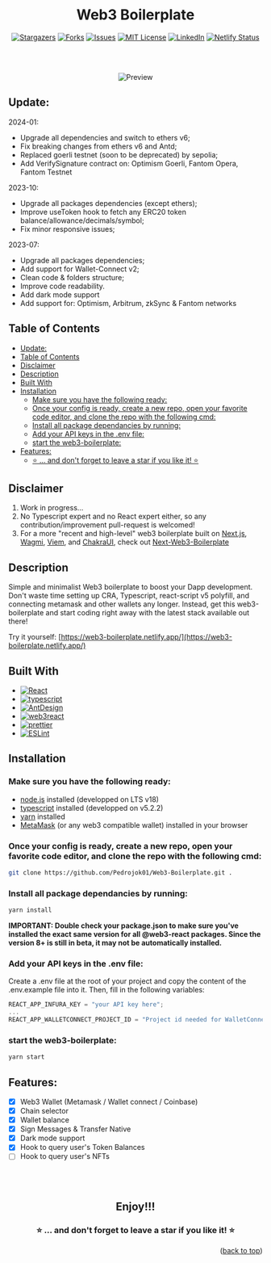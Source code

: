 <div align="center">
<h1><strong> Web3 Boilerplate </strong></h1>

[![Stargazers](https://img.shields.io/github/stars/Pedrojok01/Web3-Boilerplate)](https://github.com/Pedrojok01/Web3-Boilerplate/stargazers)
[![Forks](https://img.shields.io/github/forks/Pedrojok01/Web3-Boilerplate)](https://github.com/Pedrojok01/Web3-Boilerplate/issues)
[![Issues](https://img.shields.io/github/issues/Pedrojok01/Web3-Boilerplate)](https://github.com/Pedrojok01/Web3-Boilerplate/issues)
[![MIT License](https://img.shields.io/github/license/Pedrojok01/Web3-Boilerplate)](https://github.com/Pedrojok01/Web3-Boilerplate/blob/main/License)
[![LinkedIn](https://img.shields.io/badge/-LinkedIn-blue)](https://www.linkedin.com/in/pierre-e/)
[![Netlify Status](https://api.netlify.com/api/v1/badges/3c3b76de-6191-4ab2-b2c6-a5d824f6fe2f/deploy-status)](https://app.netlify.com/sites/web3-boilerplate/deploys)

<br></br>

![Preview](./src/assets/images/preview.gif)

</div>

## Update:

2024-01:

- Upgrade all dependencies and switch to ethers v6;
- Fix breaking changes from ethers v6 and Antd;
- Replaced goerli testnet (soon to be deprecated) by sepolia;
- Add VerifySignature contract on: Optimism Goerli, Fantom Opera, Fantom Testnet

2023-10:

- Upgrade all packages dependencies (except ethers);
- Improve useToken hook to fetch any ERC20 token balance/allowance/decimals/symbol;
- Fix minor responsive issues;

2023-07:

- Upgrade all packages dependencies;
- Add support for Wallet-Connect v2;
- Clean code & folders structure;
- Improve code readability.
- Add dark mode support
- Add support for: Optimism, Arbitrum, zkSync & Fantom networks

## Table of Contents

- [Update:](#update)
- [Table of Contents](#table-of-contents)
- [Disclaimer](#disclaimer)
- [Description](#description)
- [Built With](#built-with)
- [Installation](#installation)
  - [Make sure you have the following ready:](#make-sure-you-have-the-following-ready)
  - [Once your config is ready, create a new repo, open your favorite code editor, and clone the repo with the following cmd:](#once-your-config-is-ready-create-a-new-repo-open-your-favorite-code-editor-and-clone-the-repo-with-the-following-cmd)
  - [Install all package dependancies by running:](#install-all-package-dependancies-by-running)
  - [Add your API keys in the .env file:](#add-your-api-keys-in-the-env-file)
  - [start the web3-boilerplate:](#start-the-web3-boilerplate)
- [Features:](#features)
  - [⭐️ ... and don't forget to leave a star if you like it! ⭐️](#️--and-dont-forget-to-leave-a-star-if-you-like-it-️)


## Disclaimer

1. Work in progress...
2. No Typescript expert and no React expert either, so any contribution/improvement pull-request is welcomed!
3. For a more "recent and high-level" web3 boilerplate built on [Next.js](https://nextjs.org/), [Wagmi](https://wagmi.sh/), [Viem](https://viem.sh/), and [ChakraUI](https://chakra-ui.com/), check out [Next-Web3-Boilerplate ](https://github.com/Pedrojok01/Next-Web3-Boilerplate)

## Description

Simple and minimalist Web3 boilerplate to boost your Dapp development. Don't waste time setting up CRA, Typescript, react-script v5 polyfill, and connecting metamask and other wallets any longer. Instead, get this web3-boilerplate and start coding right away with the latest stack available out there!

Try it yourself: [https://web3-boilerplate.netlify.app/](https://web3-boilerplate.netlify.app/)

## Built With

- [![React][react.js]][react-url]
- [![typescript]][typescript-url]
- [![AntDesign]][antdesign-url]
- [![web3react]][web3react-url]
- [![prettier]][prettier-url]
- [![ESLint]][eslint-url]

## Installation

### Make sure you have the following ready:

- [node.js](https://nodejs.org/) installed (developped on LTS v18)
- [typescript](https://www.typescriptlang.org/) installed (developped on v5.2.2)
- [yarn](https://yarnpkg.com/) installed
- [MetaMask](https://metamask.io/) (or any web3 compatible wallet) installed in your browser

### Once your config is ready, create a new repo, open your favorite code editor, and clone the repo with the following cmd:

```bash
git clone https://github.com/Pedrojok01/Web3-Boilerplate.git .
```

### Install all package dependancies by running:

```bash
yarn install
```

<b>IMPORTANT: Double check your package.json to make sure you've installed the exact same version for all @web3-react packages. Since the version 8+ is still in beta, it may not be automatically installed.</b>

### Add your API keys in the .env file:

Create a .env file at the root of your project and copy the content of the .env.example file into it. Then, fill in the following variables:

```js
REACT_APP_INFURA_KEY = "your API key here";
...
REACT_APP_WALLETCONNECT_PROJECT_ID = "Project id needed for WalletConnect v2";
```

### start the web3-boilerplate:

```bash
yarn start
```

## Features:

- [x] Web3 Wallet (Metamask / Wallet connect / Coinbase)
- [x] Chain selector
- [x] Wallet balance
- [x] Sign Messages & Transfer Native
- [x] Dark mode support
- [x] Hook to query user's Token Balances
- [ ] Hook to query user's NFTs

<br></br>

<div align="center">
<h2> Enjoy!!!</h2>

### ⭐️ ... and don't forget to leave a star if you like it! ⭐️

</div>

<p align="right">(<a href="#top">back to top</a>)</p>

<!-- MARKDOWN LINKS & IMAGES -->

[react.js]: https://img.shields.io/badge/React_v18.2-20232A?style=for-the-badge&logo=react&logoColor=61DAFB
[react-url]: https://reactjs.org/
[typescript]: https://img.shields.io/badge/typescript_v5.2.2-375BD2?style=for-the-badge&logo=typescript&logoColor=61DAFB
[typescript-url]: https://www.typescriptlang.org/
[web3react]: https://img.shields.io/badge/@web3react_v8.2-006600?style=for-the-badge&logo=web3-react&logoColor=4FC08D
[web3react-url]: https://github.com/Uniswap/web3react#readme
[antdesign]: https://img.shields.io/badge/AntDesign_v5.10.0-FF0000?style=for-the-badge&logo=AntDesign&logoColor=61DAFB
[antdesign-url]: https://ant.design/
[prettier]: https://img.shields.io/badge/Prettier-360D3A?style=for-the-badge&logo=Prettier&logoColor=61DAFB
[prettier-url]: https://prettier.io/
[eslint]: https://img.shields.io/badge/ESLint-4B32C3?style=for-the-badge&logo=ESLint&logoColor=61DAFB
[eslint-url]: https://eslint.org/
